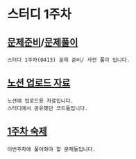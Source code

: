 # 스터디 1주차

[문제준비](230413_1w_q.ipynb)/[문제풀이](230412_1w_q_pre.ipynb)
-
    스터디 1주차(0413) 문제 준비/ 사전 풀이 입니다.

[노션 업로드 자료](230413_1w_Notion_nb.ipynb)
-
    노션에 업로드용 자료입니다.
    스터디에서 공유했던 코드들입니다.

[1주차 숙제](230413_1w_hw.ipynb)
-
    이번주차에 풀어와야 할 문제들입니다.